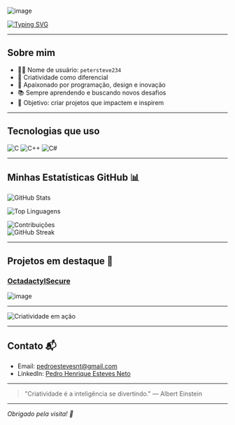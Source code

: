 ![image](https://github.com/user-attachments/assets/8bfb4902-9669-4fcc-b8fe-db004cc72022)


[![Typing SVG](https://readme-typing-svg.demolab.com?font=Fira+Code&size=24&pause=1000&color=00FF00&background=00000000&width=400&lines=Desenvolvedor+Criativo;Apaixonado+por+Tecnologia;Sempre+aprendendo)](https://git.io/typing-svg)

---

## Sobre mim

- 👨‍💻 Nome de usuário: `petersteve234`
- 🎨 Criatividade como diferencial
- 🚀 Apaixonado por programação, design e inovação
- 📚 Sempre aprendendo e buscando novos desafios
- 🎯 Objetivo: criar projetos que impactem e inspirem

---

## Tecnologias que uso

![C](https://img.shields.io/badge/-C-00599C?style=flat-square&logo=c&logoColor=white)
![C++](https://img.shields.io/badge/-C++-00599C?style=flat-square&logo=c%2B%2B&logoColor=white)
![C#](https://img.shields.io/badge/-C%23-239120?style=flat-square&logo=c-sharp&logoColor=white)

---

## Minhas Estatísticas GitHub 📊

![GitHub Stats](https://github-readme-stats.vercel.app/api?username=petersteve234&show_icons=true&theme=radical)

![Top Linguagens](https://github-readme-stats.vercel.app/api/top-langs/?username=petersteve234&layout=compact&theme=radical)

![Contribuições](https://github.com/petersteve234.png?size=100)  
![GitHub Streak](https://github-readme-streak-stats.herokuapp.com/?user=petersteve234&theme=radical)

---

## Projetos em destaque 🚀

### [OctadactylSecure](https://github.com/PeterSteve234/OctadactylSecure)  
![image](https://github.com/user-attachments/assets/79548931-5d20-4e57-aabc-e7672b9e6b93)


---


![Criatividade em ação](https://media.giphy.com/media/l0MYt5jPR6QX5pnqM/giphy.gif)

---

## Contato 📬

- Email: pedroestevesnt@gmail.com  
- LinkedIn: [Pedro Henrique Esteves Neto](https://www.linkedin.com/in/pedro-henrique-esteves-neto-5379b1258/)

---

> "Criatividade é a inteligência se divertindo." — Albert Einstein

---

*Obrigado pela visita! 🚀*
